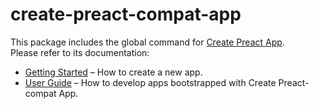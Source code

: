 # create-preact-compat-app

This package includes the global command for [Create Preact App](https://github.com/alexkuz/create-preact-compat-app).<br>
Please refer to its documentation:

* [Getting Started](https://github.com/alexkuz/create-preact-compat-app#create-preact-compat-app) – How to create a new app.
* [User Guide](https://github.com/facebookincubator/create-react-app/blob/master/packages/preact-compat-scripts/template/README.md) – How to develop apps bootstrapped with Create Preact-compat App.
